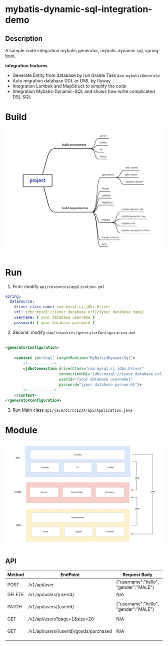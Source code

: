 # mybatis-dynamic-sql-integration-demo

## Description

A sample code integration mybatis generator, mybatis dynamic sql, spring-boot.

**integration features**

- Generate Entity from database by run Gradle Task `dao:mybatisGenerate`
- Auto migration database DDL or DML by flyway
- Integration Lombok and MapStruct to simplify the code
- Integration Mybatis-Dynamic-SQL and shows how write complicated DSL SQL



# Build

![environment](statics/build-environment.png)

# Run

1. First: modify `api/resources/application.yml`

```yaml
spring:
  datasource:
    driver-class-name: com.mysql.cj.jdbc.Driver
    url: jdbc:mysql://{your database url}/{your database name}
    username: { your database username }
    password: { your database password } 
```

2. Second: modify `dao/resources/generatorConfiguration.xml`

```xml

<generatorConfiguration>

    <context id="dsql" targetRuntime="MyBatis3DynamicSql">
        <!-- ...... -->
        <jdbcConnection driverClass="com.mysql.cj.jdbc.Driver"
                        connectionURL="jdbc:mysql://{your database url}/{your database name}"
                        userId="{your database username}"
                        password="{your database password}"/>
        <!-- ...... -->
    </context>
</generatorConfiguration>
```

3. Run Main class `api/java/cc/cc1234/api/Application.java`



# Module

![module-relation](statics/module-relation.png)



## API

| Method | EndPoint                               | Request Body                          | Description                   |
| ------ | -------------------------------------- | ------------------------------------- | ----------------------------- |
| POST   | /v1/api/user                           | {"username":"hello", "gender":"MALE"} | create user                   |
| DELETE | /v1/api/users/{userId}                 | N/A                                   | delete user                   |
| PATCH  | /v1/api/users/{userId}                 | {"username":"hello", "gender":"MALE"} | update user basic information |
| GET    | /v1/api/users?page=1&size=20           | N/A                                   | list users                    |
| GET    | /v1/api/users/{userId}/goods/purchased | N/A                                   | query user purchased goods    |
